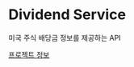 # Dividend Service
미국 주식 배당금 정보를 제공하는 API  

[프로젝트 정보](https://splashy-vanilla-138.notion.site/Stock-Dividend-Service-ffa52b3a23344da1b4c4df4a0cbfdfab)
